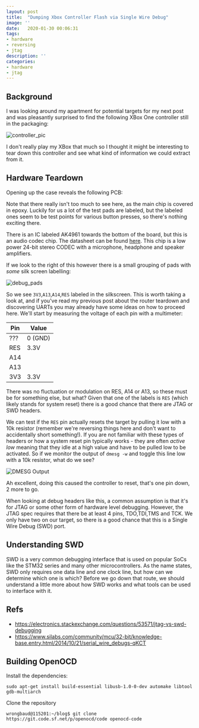 ```yaml
---
layout: post
title:  "Dumping Xbox Controller Flash via Single Wire Debug"
image: ''
date:   2020-01-30 00:06:31
tags:
- hardware
- reversing
- jtag
description: ''
categories:
- hardware
- jtag
---
```


## Background
I was looking around my apartment for potential targets for my next post and was pleasantly surprised to find the following XBox One controller still in the packaging:

![controller_pic](https://pisces.bbystatic.com/image2/BestBuy_US/images/products/6362/6362974_sd.jpg;maxHeight=640;maxWidth=550)

I don't really play my XBox that much so I thought it might be interesting to tear down this controller and see what kind of information we could extract from it.

## Hardware Teardown

Opening up the case reveals the following PCB:

Note that there really isn't too much to see here, as the main chip is covered in epoxy. Luckily for us a lot of the test pads are labeled, but the labeled ones seem to be test points for various button presses, so there's nothing exciting there.

There is an IC labeled AK4961 towards the bottom of the board, but this is an audio codec chip. The datasheet can be found [here](https://www.digikey.com/product-detail/en/akm-semiconductor-inc/AK4951EN/974-1064-1-ND/5180415). This chip is a  low  power  24-bit  stereo  CODEC  with  a  microphone,  headphone  and  speaker amplifiers. 

If we look to the right of this however there is a small grouping of pads with _some_ silk screen labelling:

![debug_pads]()

So we see ```3V3```,```A13```,```A14```,```RES``` labeled in the silkscreen. This is worth taking a look at, and if you've read my previous post about the router teardown and discovering UARTs you may already have some ideas on how to proceed here. We'll start by measuring the voltage of each pin with a multimeter:

| Pin | Value | 
| --- | ----- | 
| ??? | 0 (GND) | 
| RES | 3.3V | 
| A14 | | 
| A13 | | 
| 3V3 | 3.3V | 

There was no fluctuation or modulation on RES, A14 or A13, so these must be for something else, but what? Given that one of the labels is ```RES``` (which likely stands for system reset) there is a good chance that there are JTAG or SWD headers. 

We can test if the ```RES``` pin actually resets the target by pulling it low with a 10k resistor (remember we're reversing things here and don't want to accidentally short something!). If you are not familiar with these types of headers or how a system reset pin typically works - they are often _active low_ meaning that they idle at a high value and have to be pulled low to be activated. So if we monitor the output of ```dmesg -w``` and toggle this line low with a 10k resistor, what do we see?

![DMESG Output]()

Ah excellent, doing this caused the controller to reset, that's one pin down, 2 more to go.

When looking at debug headers like this, a common assumption is that it's for JTAG or some other form of hardware level debugging. However, the JTAG spec requires that there be at least 4 pins, TDO,TDI,TMS and TCK. We only have two on our target, so there is a good chance that this is a Single Wire Debug (SWD) port. 

## Understanding SWD
SWD is a very common debugging interface that is used on popular SoCs like the STM32 series and many other microcontrollers. As the name states, SWD only requires one data line and one clock line, but how can we determine which one is which? Before we go down that route, we should understand a little more about how SWD works and what tools can be used to interface with it.


## Refs
* https://electronics.stackexchange.com/questions/53571/jtag-vs-swd-debugging
* https://www.silabs.com/community/mcu/32-bit/knowledge-base.entry.html/2014/10/21/serial_wire_debugs-qKCT

## Building OpenOCD
Install the dependencies:
```
sudo apt-get install build-essential libusb-1.0-0-dev automake libtool gdb-multiarch
```
Clone the repository
```
wrongbaud@115201:~/blog$ git clone https://git.code.sf.net/p/openocd/code openocd-code
```
